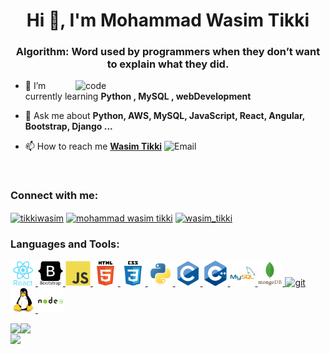 <h1 align="center">Hi 👋, I'm Mohammad Wasim Tikki</h1> 
<h3 align="center">Algorithm: Word used by programmers when they don’t want to explain what they did.</h3>

<img src="https://media.giphy.com/media/qgQUggAC3Pfv687qPC/giphy.gif" align="right" alt="code" width="400" >

- 🌱 I’m currently learning **Python , MySQL , webDevelopment**

- 💬 Ask me about **Python, AWS, MySQL, JavaScript, React, Angular, Bootstrap, Django ...**

- 📫 How to reach me [**Wasim Tikki**](mailto:wasimtikki0721@gmail.com) <img src="https://img.icons8.com/fluent/48/000000/gmail.png" alt="Email" width="25"/>

<br>
<h3 align="left">Connect with me:</h3>
<p align="left">
<a href="https://twitter.com/tikkiwasim" target="blank"><img align="center" src="https://raw.githubusercontent.com/rahuldkjain/github-profile-readme-generator/master/src/images/icons/Social/twitter.svg" alt="tikkiwasim" height="30" width="40" /></a>
<a href="https://www.linkedin.com/in/mohammad-wasim-tikki/" target="blank"><img align="center" src="https://raw.githubusercontent.com/rahuldkjain/github-profile-readme-generator/master/src/images/icons/Social/linked-in-alt.svg" alt="mohammad wasim tikki" height="30" width="40" /></a>
<a href="https://instagram.com/wasim_tikki" target="blank"><img align="center" src="https://raw.githubusercontent.com/rahuldkjain/github-profile-readme-generator/master/src/images/icons/Social/instagram.svg" alt="wasim_tikki" height="30" width="40" /></a>
</p>

<h3 align="left">Languages and Tools:</h3>
<p align="left">  <a href="https://reactjs.org/" target="_blank" rel="noreferrer"> <img src="https://raw.githubusercontent.com/devicons/devicon/master/icons/react/react-original-wordmark.svg" alt="react" width="40" height="40"/> </a>  <a href="https://getbootstrap.com" target="_blank" rel="noreferrer"> <img src="https://raw.githubusercontent.com/devicons/devicon/master/icons/bootstrap/bootstrap-plain-wordmark.svg" alt="bootstrap" width="40" height="40"/> </a> <a href="https://developer.mozilla.org/en-US/docs/Web/JavaScript" target="_blank" rel="noreferrer"> <img src="https://raw.githubusercontent.com/devicons/devicon/master/icons/javascript/javascript-original.svg" alt="javascript" width="40" height="40"/> </a> <a href="https://www.w3.org/html/" target="_blank" rel="noreferrer"> <img src="https://raw.githubusercontent.com/devicons/devicon/master/icons/html5/html5-original-wordmark.svg" alt="html5" width="40" height="40"/> </a> <a href="https://www.w3schools.com/css/" target="_blank" rel="noreferrer"> <img src="https://raw.githubusercontent.com/devicons/devicon/master/icons/css3/css3-original-wordmark.svg" alt="css3" width="40" height="40"/> </a> <a href="https://www.python.org" target="_blank" rel="noreferrer"> <img src="https://raw.githubusercontent.com/devicons/devicon/master/icons/python/python-original.svg" alt="python" width="40" height="40"/> </a> <a href="https://www.cprogramming.com/" target="_blank" rel="noreferrer"> <img src="https://raw.githubusercontent.com/devicons/devicon/master/icons/c/c-original.svg" alt="c" width="40" height="40"/> </a> <a href="https://www.w3schools.com/cpp/" target="_blank" rel="noreferrer"> <img src="https://raw.githubusercontent.com/devicons/devicon/master/icons/cplusplus/cplusplus-original.svg" alt="cplusplus" width="40" height="40"/> </a>  <a href="https://www.mysql.com/" target="_blank" rel="noreferrer"> <img src="https://raw.githubusercontent.com/devicons/devicon/master/icons/mysql/mysql-original-wordmark.svg" alt="mysql" width="40" height="40"/> </a> <a href="https://www.mongodb.com/" target="_blank" rel="noreferrer"> <img src="https://raw.githubusercontent.com/devicons/devicon/master/icons/mongodb/mongodb-original-wordmark.svg" alt="mongodb" width="40" height="40"/> </a><a href="https://git-scm.com/" target="_blank" rel="noreferrer"> <img src="https://www.vectorlogo.zone/logos/git-scm/git-scm-icon.svg" alt="git" width="40" height="40"/> </a>  <a href="https://www.linux.org/" target="_blank" rel="noreferrer"> <img src="https://raw.githubusercontent.com/devicons/devicon/master/icons/linux/linux-original.svg" alt="linux" width="40" height="40"/> </a>  <a href="https://nodejs.org" target="_blank" rel="noreferrer"> <img src="https://raw.githubusercontent.com/devicons/devicon/master/icons/nodejs/nodejs-original-wordmark.svg" alt="nodejs" width="40" height="40"/> </a> </p>

<div>
  <img align="left" src="https://github-readme-stats.vercel.app/api/top-langs?username=wasimtikki120&locale=en&hide_title=false&layout=compact&card_width=300&langs_count=5&theme=dracula&hide_border=false&order=2&exclude_repo=Online-Examination-System" />

<img align="left" src="https://github-readme-stats.vercel.app/api?username=wasimtikki120&show_icons=true&locale=en&theme=dracula" width="395" />

</div>
<br />
<img align="left" src="https://github-profile-trophy.vercel.app/?username=wasimtikki120&theme=dracula"/>
